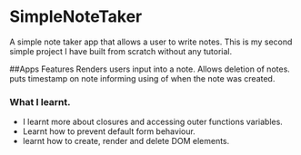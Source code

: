 # SimpleNoteTaker
A simple note taker app that allows a user to write notes. 
This is my second simple project I have built from scratch without any tutorial. 

##Apps Features
Renders users input into a note.
Allows deletion of notes. 
puts timestamp on note informing using of when the note was created. 

### What I learnt.
- I learnt more about closures and accessing outer functions variables. 
- Learnt how to prevent default form behaviour. 
- learnt how to create, render and delete DOM elements. 

